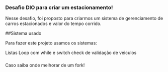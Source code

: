 ### Desafio DIO para criar um estacionamento!

Nesse desafio, foi proposto para criarmos um sistema de gerenciamento de carros estacionados e valor do tempo corrido.

##Sistema usado

Para fazer este projeto usamos os sistemas:

Listas 
Loop com while e switch 
check de validação de veiculos 
###
Caso saiba onde melhorar de um fork! 
